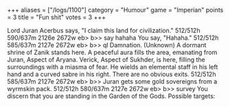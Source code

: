 +++
aliases = ["/logs/1100"]
category = "Humour"
game = "Imperian"
points = 3
title = "Fun shit"
votes = 3
+++

Lord Juran Acerbus says, "I claim this land for civilization."
512/512h 590/637m 2126e 2672w eb> b>> 
say hahaha
You say, "Hahaha."
512/512h 585/637m 2127e 2672w eb> b>> 
ql
Damnation. (Unknown)
A dormant shrine of Zanik stands here. A peaceful aura fills the area, 
emanating from Juran, Aspect of Aryana. Verick, Aspect of Sukhder, is here, 
filling the surroundings with a miasma of fear. He wields an elemental staff in
his left hand and a curved sabre in his right.
There are no obvious exits.
512/512h 585/637m 2127e 2672w eb> b>> 
Juran gets some gold sovereigns from a wyrmskin pack.
512/512h 580/637m 2127e 2672w eb> b>> 
survey
You discern that you are standing in the Garden of the Gods.
Possible targets: